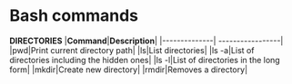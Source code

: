 # **Bash commands**

**DIRECTORIES**
|**Command**|**Description**|
|--------------| -----------------|
|pwd|Print current directory path|
|ls|List directories|
|ls -a|List of directories including the hidden ones|
|ls -l|List of directories in the long form|
|mkdir|Create new directory|
|rmdir|Removes a directory|
